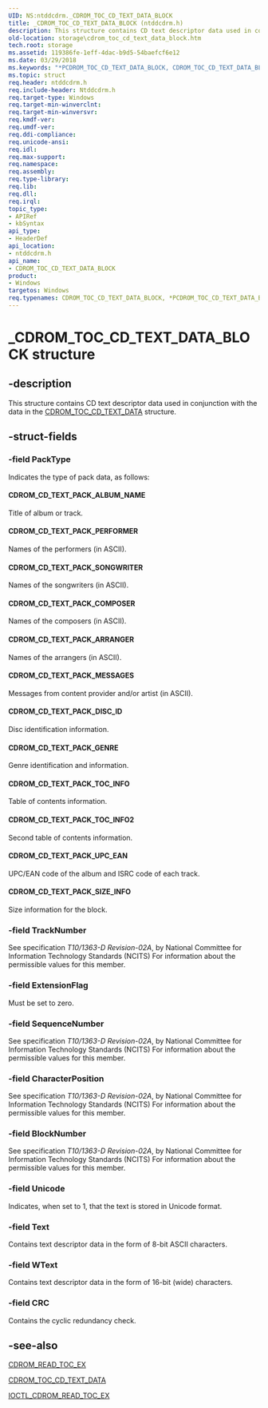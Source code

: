 ```yaml
---
UID: NS:ntddcdrm._CDROM_TOC_CD_TEXT_DATA_BLOCK
title: _CDROM_TOC_CD_TEXT_DATA_BLOCK (ntddcdrm.h)
description: This structure contains CD text descriptor data used in conjunction with the data in the CDROM_TOC_CD_TEXT_DATA structure.
old-location: storage\cdrom_toc_cd_text_data_block.htm
tech.root: storage
ms.assetid: 119386fe-1eff-4dac-b9d5-54baefcf6e12
ms.date: 03/29/2018
ms.keywords: "*PCDROM_TOC_CD_TEXT_DATA_BLOCK, CDROM_TOC_CD_TEXT_DATA_BLOCK, CDROM_TOC_CD_TEXT_DATA_BLOCK structure [Storage Devices], PCDROM_TOC_CD_TEXT_DATA_BLOCK, PCDROM_TOC_CD_TEXT_DATA_BLOCK structure pointer [Storage Devices], _CDROM_TOC_CD_TEXT_DATA_BLOCK, ntddcdrm/CDROM_TOC_CD_TEXT_DATA_BLOCK, ntddcdrm/PCDROM_TOC_CD_TEXT_DATA_BLOCK, storage.cdrom_toc_cd_text_data_block, structs-CD-ROM_6bdb8d21-6388-4505-b9a1-1b3e1e594e02.xml"
ms.topic: struct
req.header: ntddcdrm.h
req.include-header: Ntddcdrm.h
req.target-type: Windows
req.target-min-winverclnt: 
req.target-min-winversvr: 
req.kmdf-ver: 
req.umdf-ver: 
req.ddi-compliance: 
req.unicode-ansi: 
req.idl: 
req.max-support: 
req.namespace: 
req.assembly: 
req.type-library: 
req.lib: 
req.dll: 
req.irql: 
topic_type:
- APIRef
- kbSyntax
api_type:
- HeaderDef
api_location:
- ntddcdrm.h
api_name:
- CDROM_TOC_CD_TEXT_DATA_BLOCK
product:
- Windows
targetos: Windows
req.typenames: CDROM_TOC_CD_TEXT_DATA_BLOCK, *PCDROM_TOC_CD_TEXT_DATA_BLOCK
---
```


# _CDROM_TOC_CD_TEXT_DATA_BLOCK structure


## -description


This structure contains CD text descriptor data used in conjunction with the data in the <a href="https://docs.microsoft.com/windows-hardware/drivers/ddi/content/ntddcdrm/ns-ntddcdrm-_cdrom_toc_cd_text_data">CDROM_TOC_CD_TEXT_DATA</a> structure. 


## -struct-fields




### -field PackType

Indicates the type of pack data, as follows:





#### CDROM_CD_TEXT_PACK_ALBUM_NAME

Title of album or track. 





#### CDROM_CD_TEXT_PACK_PERFORMER

Names of the performers (in ASCII). 





#### CDROM_CD_TEXT_PACK_SONGWRITER

Names of the songwriters (in ASCII). 





#### CDROM_CD_TEXT_PACK_COMPOSER

Names of the composers (in ASCII). 





#### CDROM_CD_TEXT_PACK_ARRANGER

Names of the arrangers (in ASCII). 





#### CDROM_CD_TEXT_PACK_MESSAGES

Messages from content provider and/or artist (in ASCII). 





#### CDROM_CD_TEXT_PACK_DISC_ID

Disc identification information. 





#### CDROM_CD_TEXT_PACK_GENRE

Genre identification and information. 





#### CDROM_CD_TEXT_PACK_TOC_INFO

Table of contents information. 





#### CDROM_CD_TEXT_PACK_TOC_INFO2

Second table of contents information. 





#### CDROM_CD_TEXT_PACK_UPC_EAN

UPC/EAN code of the album and ISRC code of each track. 





#### CDROM_CD_TEXT_PACK_SIZE_INFO

Size information for the block. 


### -field TrackNumber

See specification <i>T10/1363-D Revision-02A</i>, by National Committee for Information Technology Standards (NCITS) For information about the permissible values for this member. 


### -field ExtensionFlag

Must be set to zero. 


### -field SequenceNumber

See specification <i>T10/1363-D Revision-02A</i>, by National Committee for Information Technology Standards (NCITS) For information about the permissible values for this member. 


### -field CharacterPosition

See specification <i>T10/1363-D Revision-02A</i>, by National Committee for Information Technology Standards (NCITS) For information about the permissible values for this member. 


### -field BlockNumber

See specification <i>T10/1363-D Revision-02A</i>, by National Committee for Information Technology Standards (NCITS) For information about the permissible values for this member.  


### -field Unicode

Indicates, when set to 1, that the text is stored in Unicode format. 


### -field Text

Contains text descriptor data in the form of 8-bit ASCII characters.


### -field WText

Contains text descriptor data in the form of 16-bit (wide) characters.


### -field CRC

Contains the cyclic redundancy check.


## -see-also




<a href="https://docs.microsoft.com/windows-hardware/drivers/ddi/content/ntddcdrm/ns-ntddcdrm-_cdrom_read_toc_ex">CDROM_READ_TOC_EX</a>



<a href="https://docs.microsoft.com/windows-hardware/drivers/ddi/content/ntddcdrm/ns-ntddcdrm-_cdrom_toc_cd_text_data">CDROM_TOC_CD_TEXT_DATA</a>



<a href="https://docs.microsoft.com/windows-hardware/drivers/ddi/content/ntddcdrm/ni-ntddcdrm-ioctl_cdrom_read_toc_ex">IOCTL_CDROM_READ_TOC_EX</a>
 

 

